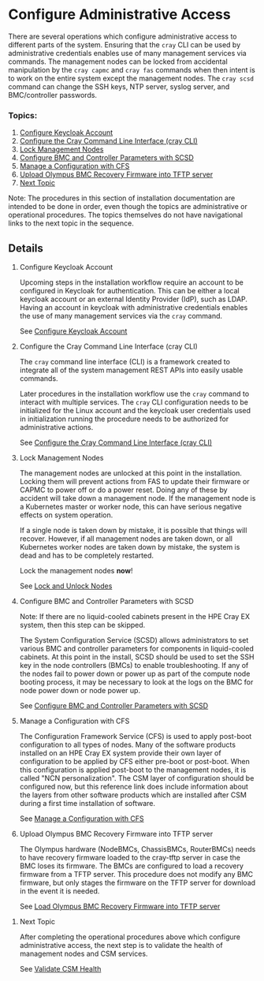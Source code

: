 # Configure Administrative Access

There are several operations which configure administrative access to different parts of the system.
Ensuring that the `cray` CLI can be used by administrative credentials enables use of many management
services via commands. The management nodes can be locked from accidental manipulation by the
`cray capmc` and `cray fas` commands when then intent is to work on the entire system except the
management nodes. The `cray scsd` command can change the SSH keys, NTP server, syslog server, and
BMC/controller passwords.

### Topics:

   1. [Configure Keycloak Account](#configure_keycloak_account)
   1. [Configure the Cray Command Line Interface (cray CLI)](#configure_cray_cli)
   1. [Lock Management Nodes](#lock_management_nodes)
   1. [Configure BMC and Controller Parameters with SCSD](#configure_with_scsd)
   1. [Manage a Configuration with CFS](#manage_a_configuration_with_CFS)
   1. [Upload Olympus BMC Recovery Firmware into TFTP server](#cray_upload_recovery_images)
   1. [Next Topic](#next-topic)

   Note: The procedures in this section of installation documentation are intended to be done in order, even though the topics are
   administrative or operational procedures. The topics themselves do not have navigational links to the next topic in the sequence.

## Details

   <a name="configure_keycloak_account"></a>
   1. Configure Keycloak Account

      Upcoming steps in the installation workflow require an account to be configured in Keycloak for
      authentication. This can be either a local keycloak account or an external Identity Provider (IdP),
      such as LDAP. Having an account in keycloak with administrative credentials enables the use of many
      management services via the `cray` command.

      See [Configure Keycloak Account](../operations/CSM_product_management/Configure_Keycloak_Account.md)
   <a name="configure_cray_cli"></a>
   1. Configure the Cray Command Line Interface (cray CLI)

      The `cray` command line interface (CLI) is a framework created to integrate all of the system management REST
      APIs into easily usable commands.

      Later procedures in the installation workflow use the `cray` command to interact with multiple services.
      The `cray` CLI configuration needs to be initialized for the Linux account and the keycloak user credentials
      used in initialization running the procedure needs to be authorized for administrative actions.

      See [Configure the Cray Command Line Interface (cray CLI)](../operations/configure_cray_cli.md)
   <a name="lock_management_nodes"></a>
   1. Lock Management Nodes

      The management nodes are unlocked at this point in the installation. Locking them will prevent actions from FAS to
      update their firmware or CAPMC to power off or do a power reset. Doing any of these by accident will take down a
      management node. If the management node is a Kubernetes master or worker node, this can have serious negative effects
      on system operation.

      If a single node is taken down by mistake, it is possible that things will recover. However, if all management
      nodes are taken down, or all Kubernetes worker nodes are taken down by mistake, the system is dead and has to be
      completely restarted.

      Lock the management nodes **now**!

      See [Lock and Unlock Nodes](../operations/hardware_state_manager/Lock_and_Unlock_Management_Nodes.md)
   <a name="configure_with_scsd"></a>
   1. Configure BMC and Controller Parameters with SCSD

      Note: If there are no liquid-cooled cabinets present in the HPE Cray EX system, then this step can be skipped.

      The System Configuration Service (SCSD) allows administrators to set various BMC and controller parameters for
      components in liquid-cooled cabinets. At this point in the install, SCSD should be used to set the
      SSH key in the node controllers (BMCs) to enable troubleshooting. If any of the nodes fail to power
      down or power up as part of the compute node booting process, it may be necessary to look at the logs
      on the BMC for node power down or node power up.

      See [Configure BMC and Controller Parameters with SCSD](../operations/system_configuration_service/Configure_BMC_and_Controller_Parameters_with_scsd.md)
   <a name="manage_a_configuration_with_CFS"></a>
   1. Manage a Configuration with CFS

      The Configuration Framework Service (CFS) is used to apply post-boot configuration to all types of nodes.
      Many of the software products installed on an HPE Cray EX system provide their own layer of configuration to be applied
      by CFS either pre-boot or post-boot. When this configuration is applied post-boot to the management nodes, it is called
      "NCN personalization". The CSM layer of configuration should be configured now, but this reference link does include
      information about the layers from other software products which are installed after CSM during a first time installation
      of software.

      See [Manage a Configuration with CFS](../operations/CSM_product_management/Manage_a_Configuration_with_CFS.md)
   <a name="cray_upload_recovery_images"></a>
   1. Upload Olympus BMC Recovery Firmware into TFTP server

      The Olympus hardware (NodeBMCs, ChassisBMCs, RouterBMCs) needs to have recovery firmware loaded to the cray-tftp server in case the BMC loses its firmware. The BMCs are configured to load a recovery firmware from a TFTP server. This procedure does not modify any BMC firmware, but only stages the firmware on the TFTP server for download in the event it is needed.

      See [Load Olympus BMC Recovery Firmware into TFTP server](../operations/firmware/Upload_Olympus_BMC_Recovery_Firmware_into_TFTP_Server.md)

   <a name="next-topic"></a>
   1. Next Topic

      After completing the operational procedures above which configure administrative access, the next step is to validate the health of management nodes and CSM services.

      See [Validate CSM Health](index.md#validate_csm_health)

